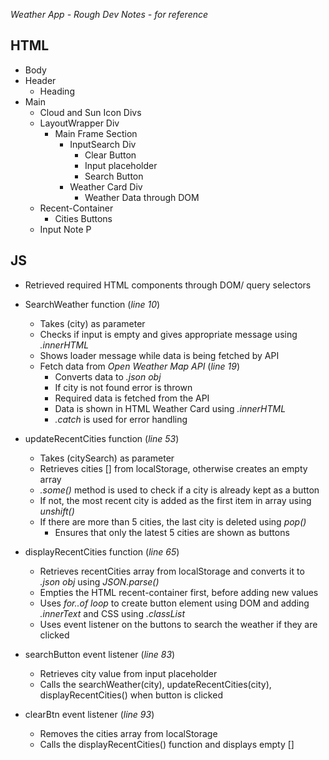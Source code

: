 _Weather App - Rough Dev Notes - for reference_

## HTML
- Body
- Header
    - Heading
- Main
    - Cloud and Sun Icon Divs
    - LayoutWrapper Div
        - Main Frame Section
            - InputSearch Div
                - Clear Button
                - Input placeholder
                - Search Button
            - Weather Card Div
                - Weather Data through DOM
    - Recent-Container
        - Cities Buttons
    - Input Note P
 

## JS
- Retrieved required HTML components through DOM/ query selectors
- SearchWeather function (_line 10_)
    - Takes (city) as parameter 
    - Checks if input is empty and gives appropriate message using _.innerHTML_
    - Shows loader message while data is being fetched by API
    - Fetch data from _Open Weather Map API_ (_line 19_)
        - Converts data to _.json obj_
        - If city is not found error is thrown
        - Required data is fetched from the API
        - Data is shown in HTML Weather Card using _.innerHTML_
        - _.catch_ is used for error handling

- updateRecentCities function (_line 53_)
    - Takes (citySearch) as parameter
    - Retrieves cities [] from localStorage, otherwise creates an empty array
    - _.some()_ method is used to check if a city is already kept as a button
    - If not, the most recent city is added as the first item in array using _unshift()_
    - If there are more than 5 cities, the last city is deleted using _pop()_
        - Ensures that only the latest 5 cities are shown as buttons

- displayRecentCities function (_line 65_)
    - Retrieves recentCities array from localStorage and converts it to _.json obj_ using _JSON.parse()_
    - Empties the HTML recent-container first, before adding new values
    - Uses _for..of loop_ to create button element using DOM and adding _.innerText_ and CSS using  _.classList_
    - Uses event listener on the buttons to search the weather if they are clicked
 
- searchButton event listener (_line 83_)
    - Retrieves city value from input placeholder
    - Calls the searchWeather(city), updateRecentCities(city), displayRecentCities() when button is clicked

- clearBtn event listener (_line 93_)
    - Removes the cities array from localStorage
    - Calls the displayRecentCities() function and displays empty []

